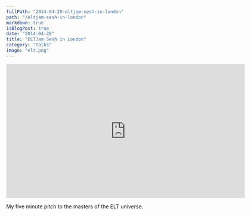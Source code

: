 ```yaml
---
fullPath: "2014-04-28-eltjam-sesh-in-london"
path: "/eltjam-sesh-in-london"
markdown: true
isBlogPost: true
date: "2014-04-28"
title: "ELTJam Sesh in London"
category: "Talks"
image: "elt.png"
---
```


<iframe src="https://player.vimeo.com/video/93132331?title=0&byline=0&portrait=0" width="640" height="360" frameborder="0" webkitallowfullscreen mozallowfullscreen allowfullscreen></iframe>

My five minute pitch to the masters of the ELT universe.